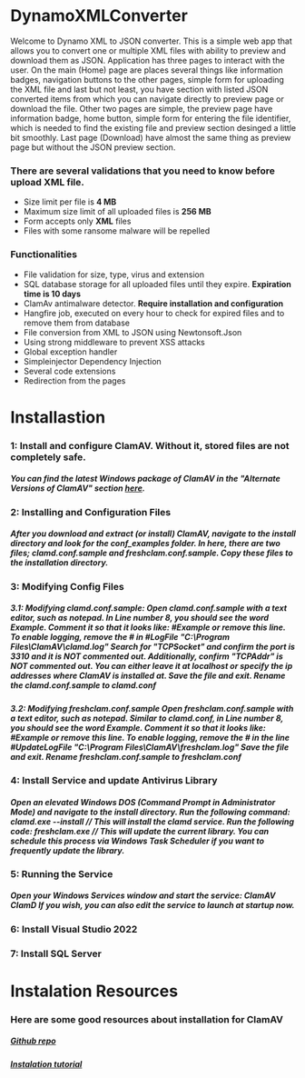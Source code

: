 # DynamoXMLConverter
<span>
  Welcome to Dynamo XML to JSON converter. This is a simple web app that allows you to convert one or multiple XML files with ability to preview and download them as JSON.
Application has three pages to interact with the user. On the main (Home) page are places several things like information badges, navigation buttons to the other pages, simple form for uploading the XML file and last but not least,
you have section with listed JSON converted items from which you can navigate directly to preview page or download the file. Other two pages are simple, the preview page have information badge, home button, simple form for entering the file identifier,
which is needed to find the existing file and preview section desinged a little bit smoothly. Last page (Download) have almost the same thing as preview page but without the JSON preview section.
</span>
<h3>There are several validations that you need to know before upload XML file.</h3>
<ul>
  <li>Size limit per file is <strong>4 MB</strong></li>
  <li>Maximum size limit of all uploaded files is <strong>256 MB</strong></li>
  <li>Form accepts only <strong>XML</strong> files</li>
  <li>Files with some ransome malware will be repelled</li>
</ul>
<h3>Functionalities</h3>
<ul>
  <li>File validation for size, type, virus and extension</li>
  <li>SQL database storage for all uploaded files until they expire. <strong>Expiration time is 10 days</strong></li>
  <li>ClamAv antimalware detector. <strong>Require installation and configuration</strong></li>
  <li>Hangfire job, executed on every hour to check for expired files and to remove them from database</li>
  <li>File conversion from XML to JSON using Newtonsoft.Json</li>
  <li>Using strong middleware to prevent XSS attacks</li>
  <li>Global exception handler</li>
  <li>Simpleinjector Dependency Injection</li>
  <li>Several code extensions</li>
  <li>Redirection from the pages</li>
</ul>

# Installastion
<h3>1: Install and configure ClamAV. Without it, stored files are not completely safe.</h1>
<h5>You can find the latest Windows package of ClamAV in the "Alternate Versions of ClamAV" section <a href="https://www.clamav.net/downloads">here</a>.</h5>
<h3>2: Installing and Configuration Files </h3>
<h5>After you download and extract (or install) ClamAV, navigate to the install directory and look for the <strong>conf_examples</strong> folder. In here, there are two files; <strong>clamd.conf.sample</strong> and <strong>freshclam.conf.sample</strong>. Copy these files to the installation directory.</h5>
<h3>3: Modifying Config Files</h3>
<h5>3.1: Modifying clamd.conf.sample:
Open clamd.conf.sample with a text editor, such as notepad.
In Line number 8, you should see the word Example. Comment it so that it looks like: #Example or remove this line.
To enable logging, remove the # in #LogFile "C:\Program Files\ClamAV\clamd.log"
Search for "TCPSocket" and confirm the port is 3310 and it is NOT commented out.
Additionally, confirm "TCPAddr" is NOT commented out. You can either leave it at localhost or specify the ip addresses where ClamAV is installed at.
Save the file and exit. Rename the clamd.conf.sample to clamd.conf</h5>
<h5>3.2: Modifying freshclam.conf.sample
Open freshclam.conf.sample with a text editor, such as notepad.
Similar to clamd.conf, in Line number 8, you should see the word Example. Comment it so that it looks like: #Example or remove this line.
To enable logging, remove the # in the line #UpdateLogFile "C:\Program Files\ClamAV\freshclam.log"
Save the file and exit. Rename freshclam.conf.sample to freshclam.conf</h5>
<h3>4: Install Service and update Antivirus Library</h3>
<h5>Open an elevated Windows DOS (Command Prompt in Administrator Mode) and navigate to the install directory.
Run the following command: clamd.exe --install // This will install the clamd service. 
Run the following code: freshclam.exe // This will update the current library. You can schedule this process via Windows Task Scheduler if you want to frequently update the library.</h5>
<h3>5: Running the Service</h3>
<h5>Open your Windows Services window and start the service: ClamAV ClamD
If you wish, you can also edit the service to launch at startup now.</h5>
<h3>6: Install Visual Studio 2022</h3>
<h3>7: Install SQL Server</h3>

# Instalation Resources
<h3>Here are some good resources about installation for ClamAV</h3>
<h5><a href="https://github.com/tekmaven/nClam">Github repo</a></h5>
<h5><a href="https://www.xeams.com/clamav-windows.htm">Instalation tutorial</a></h5>

